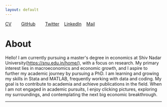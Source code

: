 ```yaml
---
layout: default
---
```


[CV](/assets/bishmay_CV.pdf)&nbsp;&nbsp;&nbsp;&nbsp;&nbsp;&nbsp;&nbsp;&nbsp;[GitHub](https://github.com/bishmaybarik)&nbsp;&nbsp;&nbsp;&nbsp;&nbsp;&nbsp;&nbsp;&nbsp;[Twitter](https://x.com/bishmayy)&nbsp;&nbsp;&nbsp;&nbsp;[LinkedIn](https://www.linkedin.com/in/bishmaybarik/)&nbsp;&nbsp;&nbsp;&nbsp;[Mail](mailto:bishmaykbarik@gmail.com)

# About

Hello! I am currently pursuing a master's degree in economics at Shiv Nadar University(https://snu.edu.in/home/), with a focus on research. My primary interest lies in macroeconomics and economic growth, and I aspire to further my academic journey by pursuing a PhD. I am learning and growing my skills in Stata and MATLAB, frequently working with data and coding. My goal is to contribute to academia and achieve publications in the field. When I am not engaged in academic pursuits, I enjoy clicking pictures, exploring my surroundings, and contemplating the next big economic breakthrough.

---



